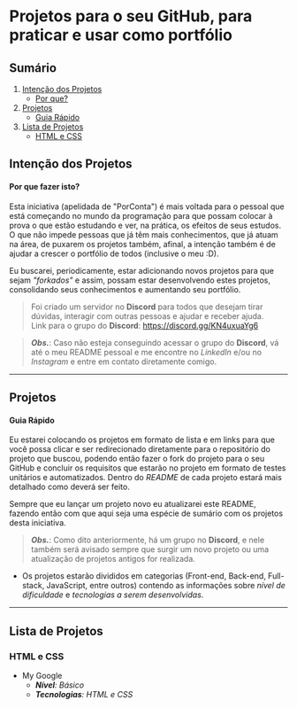 # Projetos para o seu GitHub, para praticar e usar como portfólio

## Sumário

1. [Intenção dos Projetos](#intenção-dos-projetos)
   - [Por que?](#por-que-fazer-isto)
2. [Projetos](#projetos)
   - [Guia Rápido](#guia-rápido)
3. [Lista de Projetos](#lista-de-projetos)
   - [HTML e CSS](#html-e-css)

## Intenção dos Projetos

#### Por que fazer isto?

Esta iniciativa (apelidada de "PorConta") é mais voltada para o pessoal que está começando no mundo da programação para que possam colocar à prova o que estão estudando e ver,
na prática, os efeitos de seus estudos. O que não impede pessoas que já têm mais conhecimentos, que já atuam na área, de puxarem os projetos também,
afinal, a intenção também é de ajudar a crescer o portfólio de todos (inclusive o meu :D).

Eu buscarei, periodicamente, estar adicionando novos projetos para que sejam *"forkados"* e assim, possam estar desenvolvendo estes projetos,
consolidando seus conhecimentos e aumentando seu portfólio.

>Foi criado um servidor no __Discord__ para todos que desejam tirar dúvidas, interagir com outras pessoas e ajudar e receber ajuda. </br>
Link para o grupo do __Discord__: https://discord.gg/KN4uxuaYg6

>*__Obs.__*: Caso não esteja conseguindo acessar o grupo do __Discord__, vá até o meu README pessoal e me encontre no _LinkedIn_ e/ou no _Instagram_ e entre em contato diretamente comigo.

---

## Projetos

#### Guia Rápido

Eu estarei colocando os projetos em formato de lista e em links para que você possa clicar e ser redirecionado diretamente para o repositório do projeto
que buscou, podendo então fazer o fork do projeto para o seu GitHub e concluir os requisitos que estarão no projeto em formato de testes unitários e 
automatizados. Dentro do *README* de cada projeto estará mais detalhado como deverá ser feito.

Sempre que eu lançar um projeto novo eu atualizarei este README, fazendo então com que aqui seja uma espécie de sumário com os projetos desta iniciativa.

>*__Obs.__*: Como dito anteriormente, há um grupo no __Discord__, e nele também será avisado sempre que surgir um novo projeto ou uma atualização de projetos antigos for realizada.

- Os projetos estarão divididos em categorias (Front-end, Back-end, Full-stack, JavaScript, entre outros) contendo as informações sobre _nível de dificuldade_ e _tecnologias a serem desenvolvidas_.

---

## Lista de Projetos

### HTML e CSS
- <a src='https://github.com/Edi-Santos/my_google-porfolio'>My Google</a>
   - _**Nível**: Básico_
   -   _**Tecnologias**: HTML e CSS_
